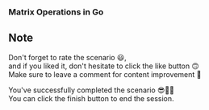 ### Matrix Operations in Go

## Note

Don't forget to rate the scenario 😃, <br />
and if you liked it, don't hesitate to click the like button 🙃 <br />
Make sure to leave a comment for content improvement 🙏 <br />

You've successfully completed the scenario 😎👏🏻 <br />
You can click the finish button to end the session.
